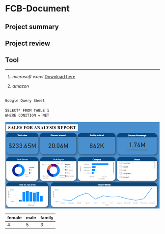# FCB-Document
## Project summary



## Project review

## Tool
---

1. *microsoft excel* [Download here](https://www.microsoft.com/en-us/microsoft-365/excel?ocid=ORSEARCH_Bing)

2. *amazon*

```

Google Query Sheet

SELECT* FROM TABLE 1
WHERE CONITION = NET
```

![](sales.png)


|female|male|family|
|------|------|-----|
|4|5|3|
